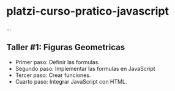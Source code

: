 # platzi-curso-pratico-javascript

...

## Taller #1: Figuras Geometricas

- Primer paso: Definir las formulas.
- Segundo paso: Implementar las formulas en JavaScript
- Tercer paso: Crear funciones.
- Cuarto paso: Integrar JavaScript con HTML.